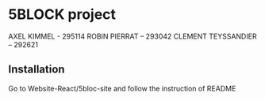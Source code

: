 # 5BLOCK project

AXEL KIMMEL - 295114
ROBIN PIERRAT – 293042 
CLEMENT TEYSSANDIER – 292621 

## Installation
Go to Website-React/5bloc-site and follow the instruction of README